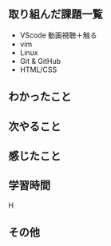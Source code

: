 ## 取り組んだ課題一覧
- VScode 動画視聴＋触る
- vim
- Linux
- Git & GitHub
- HTML/CSS
## わかったこと
## 次やること
## 感じたこと
## 学習時間
H
## その他
